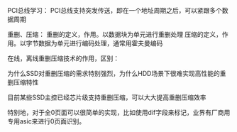 PCI总线学习：
PCI总线支持突发传送，即在一个地址周期之后，可以紧跟多个数据周期

重删、压缩：
重删的定义，作用。以数据块为单元进行重删处理
压缩的定义，作用。以字节数据为单元进行编码处理，通常用霍夫曼编码

在线，离线重删压缩技术的作用，区别：

为什么SSD对重删压缩的需求特别强烈，为什么HDD场景下很难实现高性能的重删压缩特性

目前某些SSD主控已经芯片级支持重删压缩，可以大大提高重删压缩效率

特别地，对于全0页面可以很简单的实现，比如使用dif字段来标记，业界有厂商用专用asic来进行0页面识别。


